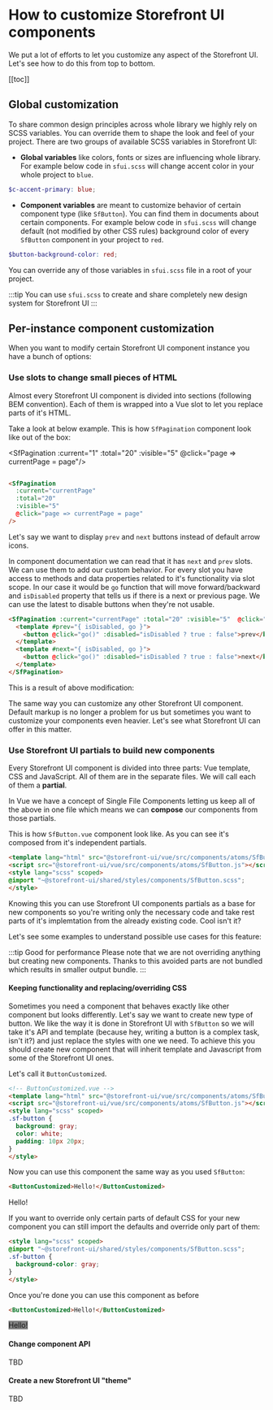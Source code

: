 # How to customize Storefront UI components

We put a lot of efforts to let you customize any aspect of the Storefront UI.
Let's see how to do this from top to bottom.

[[toc]]
## Global customization 

To share common design principles across whole library we highly rely on SCSS variables. You can override them to shape the look and feel of your project. There are two groups of available SCSS variables in Storefront UI:
- **Global variables** like colors, fonts or sizes are influencing whole library. For example below code in `sfui.scss` will change accent color in your whole project to `blue`.
```scss
$c-accent-primary: blue;
```
- **Component variables** are meant to customize behavior of certain component type (like `SfButton`). You can find them in documents about certain components. For example below code in `sfui.scss` will change default (not modified by other CSS rules) background color of every `SfButton` component in your project to `red`.
```scss
$button-background-color: red;
```
You can override any of those variables in `sfui.scss` file in a root of your project.

:::tip 
You can use `sfui.scss` to create and share completely new design system for Storefront UI
:::

## Per-instance component customization

When you want to modify certain Storefront UI component instance you have a bunch of options:

### Use slots to change small pieces of HTML

Almost every Storefront UI component is divided into sections (following BEM convention). Each of them is wrapped into a Vue slot to let you replace parts of it's HTML. 

Take a look at below example. This is how `SfPagination` component look like out of the box:

<SfPagination :current="1" :total="20" :visible="5"  @click="page => currentPage = page"/>

````html

<SfPagination 
  :current="currentPage" 
  :total="20" 
  :visible="5"  
  @click="page => currentPage = page"
/>

````

Let's say we want to display `prev` and `next` buttons instead of default arrow icons. 

In component documentation we can read that it has `next` and `prev` slots. We can use them to add our custom behavior. For every slot you have access to methods and data properties related to it's functionality via slot scope. In our case it would be `go` function that will move forward/backward and `isDisabled` property that tells us if there is a next or previous page.
We can use the latest to disable buttons when they're not usable.

```html
<SfPagination :current="currentPage" :total="20" :visible="5"  @click="page => currentPage = page">
  <template #prev="{ isDisabled, go }">
    <button @click="go()" :disabled="isDisabled ? true : false">prev</button>
  </template>
  <template #next="{ isDisabled, go }">
    <button @click="go()" :disabled="isDisabled ? true : false">next</button>
  </template>
</SfPagination>
```
This is a result of above modification:

<PaginationCustomized />

The same way you can customize any other Storefront UI component. Default markup is no longer a problem for us but sometimes you want to customize your components even heavier. Let's see what Storefront UI can offer in this matter.

### Use Storefront UI partials to build new components

Every Storefront UI component is divided into three parts: Vue template, CSS and JavaScript. All of them are in the separate files. We will call each of them a **partial**.

In Vue we have a concept of Single File Components letting us keep all of the above in one file which means we can **compose** our components from those partials. 

This is how `SfButton.vue` component look like. As you can see it's composed from it's independent partials.

```html
<template lang="html" src="@storefront-ui/vue/src/components/atoms/SfButton.html"></template>
<script src="@storefront-ui/vue/src/components/atoms/SfButton.js"></script>
<style lang="scss" scoped>
@import "~@storefront-ui/shared/styles/components/SfButton.scss";
</style>
```
Knowing this you can use Storefront UI components partials as a base for new components so you're writing only the necessary code and take rest parts of it's implemtation from the already existing code. Cool isn't it?  

Let's see some examples to understand possible use cases for this feature:

:::tip Good for performance
Please note that we are not overriding anything but creating new components. Thanks to this avoided parts are not bundled which results in smaller output bundle.
:::

#### Keeping functionality and replacing/overriding CSS

Sometimes you need a component that behaves exactly like other component but looks differently. Let's say we want to create new type of button. We like the way it is done in Storefront UI with `SfButton` so we will take it's API and template (because hey, writing a button is a complex task, isn't it?) and just replace the styles with one we need. To achieve this you should create new component that will inherit template and Javascript from some of the Storefront UI ones.

Let's call it `ButtonCustomized`.

```html
<!-- ButtonCustomized.vue -->
<template lang="html" src="@storefront-ui/vue/src/components/atoms/SfButton.html"></template>
<script src="@storefront-ui/vue/src/components/atoms/SfButton.js"></script>
<style lang="scss" scoped>
.sf-button {
  background: gray;
  color: white;
  padding: 10px 20px;
}
</style>
```
Now you can use this component the same way as you used `SfButton`:
```html
<ButtonCustomized>Hello!</ButtonCustomized>
```
<ButtonCustomized>Hello!</ButtonCustomized>

If you want to override only certain parts of default CSS for your new component you can still import the defaults and override only part of them:
```html
<style lang="scss" scoped>
@import "~@storefront-ui/shared/styles/components/SfButton.scss";
.sf-button {
  background-color: gray;
}
</style>
```
Once you're done you can use this component as before
```html
<ButtonCustomized>Hello!</ButtonCustomized>
```
<SfButton style="background-color: gray">Hello!</SfButton>

#### Change component API

TBD

#### Create a new Storefront UI "theme"

TBD